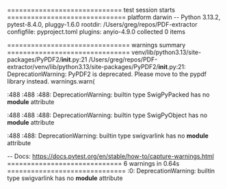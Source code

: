 ============================= test session starts ==============================
platform darwin -- Python 3.13.2, pytest-8.4.0, pluggy-1.6.0
rootdir: /Users/greg/repos/PDF-extractor
configfile: pyproject.toml
plugins: anyio-4.9.0
collected 0 items

=============================== warnings summary ===============================
venv/lib/python3.13/site-packages/PyPDF2/__init__.py:21
  /Users/greg/repos/PDF-extractor/venv/lib/python3.13/site-packages/PyPDF2/__init__.py:21: DeprecationWarning: PyPDF2 is deprecated. Please move to the pypdf library instead.
    warnings.warn(

<frozen importlib._bootstrap>:488
<frozen importlib._bootstrap>:488
  <frozen importlib._bootstrap>:488: DeprecationWarning: builtin type SwigPyPacked has no __module__ attribute

<frozen importlib._bootstrap>:488
<frozen importlib._bootstrap>:488
  <frozen importlib._bootstrap>:488: DeprecationWarning: builtin type SwigPyObject has no __module__ attribute

<frozen importlib._bootstrap>:488
  <frozen importlib._bootstrap>:488: DeprecationWarning: builtin type swigvarlink has no __module__ attribute

-- Docs: https://docs.pytest.org/en/stable/how-to/capture-warnings.html
============================= 6 warnings in 0.64s ==============================
<sys>:0: DeprecationWarning: builtin type swigvarlink has no __module__ attribute
